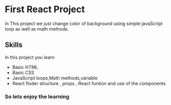 # First React Project

In This project we just change color of background using simple javaScript loop as well as math methods.

## Skills

In this project you learn 
- Basic HTML
- Basic CSS
- JavaScript loops,Math methods,variable
- React floder structure , props , React funtion    and use of the components


### So lets enjoy the learning 
